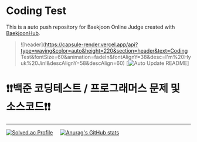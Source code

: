 # Coding Test
This is a auto push repository for Baekjoon Online Judge created with [BaekjoonHub](https://github.com/BaekjoonHub/BaekjoonHub).
> ![header](https://capsule-render.vercel.app/api?type=waving&color=auto&height=220&section=header&text=Coding Test&fontSize=60&animation=fadeIn&fontAlignY=38&desc=I'm%20Hyuk%20Jin!&descAlignY=58&descAlign=60)
[![Auto Update README](https://github.com/tony9402/baekjoon/actions/workflows/auto_update.yml/badge.svg)]<br>

# ❗️❗️백준 코딩테스트 / 프로그래머스 문제 및 소스코드❗️❗️

---------------------------------------------------------------------------------------------------------------------------------------

[![Solved.ac Profile](http://mazassumnida.wtf/api/v2/generate_badge?boj=motehy)](https://solved.ac/motehy/) &nbsp;&nbsp;&nbsp;
[![Anurag's GitHub stats](https://github-readme-stats.vercel.app/api?username=motehy)](https://github.com/motehy/github-readme-stats)<br><br>
